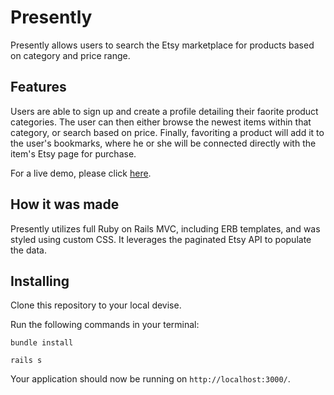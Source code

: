 # Presently
Presently allows users to search the Etsy marketplace for products based on category and price range. 

## Features
Users are able to sign up and create a profile detailing their faorite product categories. The user can then either browse the newest items within that category, or search based on price. Finally, favoriting a product will add it to the user's bookmarks, where he or she will be connected directly with the item's Etsy page for purchase. 

For a live demo, please click [here](https://vimeo.com/261400529).

## How it was made
Presently utilizes full Ruby on Rails MVC, including ERB templates, and was styled using custom CSS. It leverages the paginated Etsy API to populate the data.

## Installing
Clone this repository to your local devise. 

Run the following commands in your terminal:
```
bundle install
```
```
rails s
```

Your application should now be running on ```http://localhost:3000/```.

